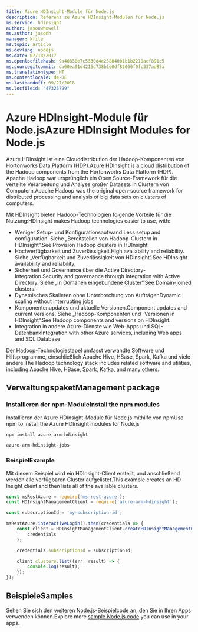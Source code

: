 ```yaml
---
title: Azure HDInsight-Module für Node.js
description: Referenz zu Azure HDInsight-Modulen für Node.js
ms.service: hdinsight
author: jasonwhowell
ms.author: jasonh
manager: kfile
ms.topic: article
ms.devlang: nodejs
ms.date: 07/18/2017
ms.openlocfilehash: 9a40830e7c5330d4e258840b1b1b2210acf891c5
ms.sourcegitcommit: da60ea91d4215d738b1e0df82066f0fc337ad85a
ms.translationtype: HT
ms.contentlocale: de-DE
ms.lasthandoff: 09/27/2018
ms.locfileid: "47325799"
---
```

# <a name="azure-hdinsight-modules-for-nodejs"></a><span data-ttu-id="0ecef-103">Azure HDInsight-Module für Node.js</span><span class="sxs-lookup"><span data-stu-id="0ecef-103">Azure HDInsight Modules for Node.js</span></span>

<span data-ttu-id="0ecef-104">Azure HDInsight ist eine Clouddistribution der Hadoop-Komponenten von Hortonworks Data Platform (HDP).</span><span class="sxs-lookup"><span data-stu-id="0ecef-104">Azure HDInsight is a cloud distribution of the Hadoop components from the Hortonworks Data Platform (HDP).</span></span> <span data-ttu-id="0ecef-105">Apache Hadoop war ursprünglich ein Open Source-Framework für die verteilte Verarbeitung und Analyse großer Datasets in Clustern von Computern.</span><span class="sxs-lookup"><span data-stu-id="0ecef-105">Apache Hadoop was the original open-source framework for distributed processing and analysis of big data sets on clusters of computers.</span></span>

<span data-ttu-id="0ecef-106">Mit HDInsight bieten Hadoop-Technologien folgende Vorteile für die Nutzung:</span><span class="sxs-lookup"><span data-stu-id="0ecef-106">HDInsight makes Hadoop technologies easier to use, with:</span></span>
- <span data-ttu-id="0ecef-107">Weniger Setup- und Konfigurationsaufwand.</span><span class="sxs-lookup"><span data-stu-id="0ecef-107">Less setup and configuration.</span></span> <span data-ttu-id="0ecef-108">Siehe „Bereitstellen von Hadoop-Clustern in HDInsight“.</span><span class="sxs-lookup"><span data-stu-id="0ecef-108">See Provision Hadoop clusters in HDInsight.</span></span>
- <span data-ttu-id="0ecef-109">Hochverfügbarkeit und Zuverlässigkeit.</span><span class="sxs-lookup"><span data-stu-id="0ecef-109">High availability and reliability.</span></span> <span data-ttu-id="0ecef-110">Siehe „Verfügbarkeit und Zuverlässigkeit von HDInsight“.</span><span class="sxs-lookup"><span data-stu-id="0ecef-110">See HDInsight availability and reliability.</span></span>
- <span data-ttu-id="0ecef-111">Sicherheit und Governance über die Active Directory-Integration.</span><span class="sxs-lookup"><span data-stu-id="0ecef-111">Security and governance through integration with Active Directory.</span></span> <span data-ttu-id="0ecef-112">Siehe „In Domänen eingebundene Cluster“.</span><span class="sxs-lookup"><span data-stu-id="0ecef-112">See Domain-joined clusters.</span></span>
- <span data-ttu-id="0ecef-113">Dynamisches Skalieren ohne Unterbrechung von Aufträgen</span><span class="sxs-lookup"><span data-stu-id="0ecef-113">Dynamic scaling without interrupting jobs</span></span>
- <span data-ttu-id="0ecef-114">Komponentenupdates und aktuelle Versionen.</span><span class="sxs-lookup"><span data-stu-id="0ecef-114">Component updates and current versions.</span></span> <span data-ttu-id="0ecef-115">Siehe „Hadoop-Komponenten und -Versionen in HDInsight“.</span><span class="sxs-lookup"><span data-stu-id="0ecef-115">See Hadoop components and versions on HDInsight.</span></span>
- <span data-ttu-id="0ecef-116">Integration in andere Azure-Dienste wie Web-Apps und SQL-Datenbank</span><span class="sxs-lookup"><span data-stu-id="0ecef-116">Integration with other Azure services, including Web apps and SQL Database</span></span>

<span data-ttu-id="0ecef-117">Der Hadoop-Technologiestapel umfasst verwandte Software und Hilfsprogramme, einschließlich Apache Hive, HBase, Spark, Kafka und viele andere.</span><span class="sxs-lookup"><span data-stu-id="0ecef-117">The Hadoop technology stack includes related software and utilities, including Apache Hive, HBase, Spark, Kafka, and many others.</span></span> 

## <a name="management-package"></a><span data-ttu-id="0ecef-118">Verwaltungspaket</span><span class="sxs-lookup"><span data-stu-id="0ecef-118">Management package</span></span>

### <a name="install-the-npm-modules"></a><span data-ttu-id="0ecef-119">Installieren der npm-Module</span><span class="sxs-lookup"><span data-stu-id="0ecef-119">Install the npm modules</span></span>

<span data-ttu-id="0ecef-120">Installieren der Azure HDInsight-Module für Node.js mithilfe von npm</span><span class="sxs-lookup"><span data-stu-id="0ecef-120">Use npm to install the Azure HDInsight modules for Node.js</span></span>

```bash
npm install azure-arm-hdinsight
```

```bash
azure-arm-hdinsight-jobs
```

### <a name="example"></a><span data-ttu-id="0ecef-121">Beispiel</span><span class="sxs-lookup"><span data-stu-id="0ecef-121">Example</span></span> 

<span data-ttu-id="0ecef-122">Mit diesem Beispiel wird ein HDInsight-Client erstellt, und anschließend werden alle verfügbaren Cluster aufgelistet.</span><span class="sxs-lookup"><span data-stu-id="0ecef-122">This example creates an HD Insight client and then lists all of the available clusters.</span></span> 

```javascript
const msRestAzure = require('ms-rest-azure');
const HDInsightManagementClient = require('azure-arm-hdinsight');

const subscriptionId = 'my-subscription-id';

msRestAzure.interactiveLogin().then(credentials => {
    const client = HDInsightManagementClient.createHDInsightManagementClient(
        credentials
    );

    credentials.subscriptionId = subscriptionId;

    client.clusters.list((err, result) => {
        console.log(result);
    });
});
```

## <a name="samples"></a><span data-ttu-id="0ecef-123">Beispiele</span><span class="sxs-lookup"><span data-stu-id="0ecef-123">Samples</span></span>

<span data-ttu-id="0ecef-124">Sehen Sie sich den weiteren [Node.js-Beispielcode](https://azure.microsoft.com/resources/samples/?platform=nodejs) an, den Sie in Ihren Apps verwenden können.</span><span class="sxs-lookup"><span data-stu-id="0ecef-124">Explore more [sample Node.js code](https://azure.microsoft.com/resources/samples/?platform=nodejs) you can use in your apps.</span></span>
